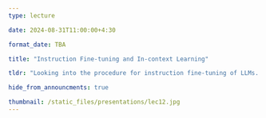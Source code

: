 ```yaml
---
type: lecture

date: 2024-08-31T11:00:00+4:30

format_date: TBA

title: "Instruction Fine-tuning and In-context Learning"

tldr: "Looking into the procedure for instruction fine-tuning of LLMs. Discussion on the in-context learning ability of LLMs."

hide_from_announcments: true

thumbnail: /static_files/presentations/lec12.jpg
---
```


